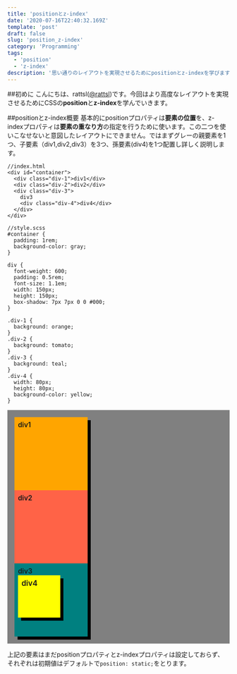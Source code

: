 ```yaml
---
title: 'positionとz-index'
date: '2020-07-16T22:40:32.169Z'
template: 'post'
draft: false
slug: 'position_z-index'
category: 'Programming'
tags:
  - 'position'
  - 'z-index'
description: '思い通りのレイアウトを実現させるためにpositionとz-indexを学びます。'
---
```

##初めに
こんにちは、rattsl([@rattsl](https://twitter.com/rattsl1))です。今回はより高度なレイアウトを実現させるためにCSSの**position**と**z-index**を学んでいきます。

##positionとz-index概要
基本的にpositionプロパティは**要素の位置**を、z-indexプロパティは**要素の重なり方**の指定を行うために使います。この二つを使いこなせないと意図したレイアウトにできません。ではまずグレーの親要素を1つ、子要素（div1,div2,div3）を3つ、孫要素(div4)を1つ配置し詳しく説明します。

```
//index.html
<div id="container">
  <div class="div-1">div1</div>
  <div class="div-2">div2</div>
  <div class="div-3">
    div3
    <div class="div-4">div4</div>
  </div>
</div>
```

```
//style.scss
#container {
  padding: 1rem;
  background-color: gray;
}

div {
  font-weight: 600;
  padding: 0.5rem;
  font-size: 1.1em;
  width: 150px;
  height: 150px;
  box-shadow: 7px 7px 0 0 #000;
}

.div-1 {
  background: orange;
}
.div-2 {
  background: tomato;
}
.div-3 {
  background: teal;
}
.div-4 {
  width: 80px;
  height: 80px;
  background-color: yellow;
}
```

<div id="container">
  <div class="div div1">div1</div>
  <div class="div div2">div2</div>
  <div class="div div3">
    div3
    <div class="div div4">div4</div>
  </div>
  <style>
  #container {
  padding: 1rem;
  background-color: gray;
  }
  .div{
    font-weight: 600;
    padding: 0.5rem;
    font-size: 1.1em;
    width: 150px;
    height: 150px;
    box-shadow: 7px 7px 0 0 #000;
  }
  .div.div1{
    background: orange;
  }
  .div.div2{
    background: tomato;
  }
  .div.div3{
    background: teal;
  }
  .div.div4{
    width: 80px;
    height: 80px;
    background-color: yellow;
  }
  </style>
</div>

上記の要素はまだpositionプロパティとz-indexプロパティは設定しておらず、それぞれは初期値はデフォルトで`position: static;`をとります。